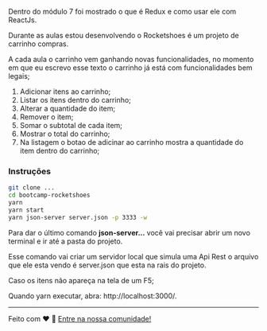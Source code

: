 Dentro do módulo 7 foi mostrado o que é Redux e como usar ele com ReactJs.

Durante as aulas estou desenvolvendo o Rocketshoes é um projeto de carrinho compras.

A cada aula o carrinho vem ganhando novas funcionalidades, no momento em que eu escrevo esse texto o carrinho já está com funcionalidades bem legais;

1. Adicionar itens ao carrinho;
2. Listar os itens dentro do carrinho;
3. Alterar a quantidade do item;
4. Remover o item;
5. Somar o subtotal de cada item;
6. Mostrar o total do carrinho;
7. Na listagem o botao de adicinar ao carrinho mostra a quantidade do item dentro do carrinho;

### Instruções
```sh
git clone ...
cd bootcamp-rocketshoes
yarn
yarn start
yarn json-server server.json -p 3333 -w
```
Para dar o último comando **json-server...** você vai precisar abrir um novo terminal e ir até a pasta do projeto.

Esse comando vai criar um servidor local que simula uma Api Rest o arquivo que ele esta vendo é server.json que esta na rais do projeto.

Caso os itens não apareça na tela de um F5;

Quando yarn executar, abra: http://localhost:3000/.

---

Feito com ♥ :wave: [Entre na nossa comunidade!](https://discordapp.com/invite/gCRAFhc)
